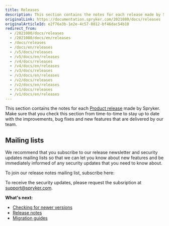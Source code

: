 ```yaml
---
title: Releases
description: This section contains the notes for each release made by Spryker.
originalLink: https://documentation.spryker.com/2021080/docs/releases
originalArticleId: e2f76a3b-1e2e-4c57-8812-bf46dac54b10
redirect_from:
  - /2021080/docs/releases
  - /2021080/docs/en/releases
  - /docs/releases
  - /docs/en/releases
  - /v5/docs/releases
  - /v5/docs/en/releases
  - /v4/docs/releases
  - /v4/docs/en/releases
  - /v3/docs/releases
  - /v3/docs/en/releases
  - /v2/docs/releases
  - /v2/docs/en/releases
  - /v1/docs/releases
  - /v1/docs/en/releases
---
```


This section contains the notes for each [Product release](/docs/scos/user/intro-to-spryker/{{page.version}}/spryker-release-process.html#product-releases) made by Spryker. Make sure that you check this section from time-to-time to stay up to date with the improvements, bug fixes and new features that are delivered by our team.

## Mailing lists
We recommend that you subscribe to our release newsletter and security updates mailing lists so that we can let you know about new features and be immediately informed of any security updates that you need to know about. 

To join our release notes mailing list, subscribe here:

<div class="hubspot-form js-hubspot-form" data-portal-id="2770802" data-form-id="b4d730db-d20e-4bb4-bd80-4cd7c9a2dc21" id="hubspot-1"></div>

To receive the security updates, please request the subsription at [support@spryker.com](support@spryker.com).

**What's next:**

* [Checking for newer versions](/docs/scos/dev/developer-guides/{{page.version}}/installation/composer.html)
* [Release notes](/docs/scos/user/intro-to-spryker/{{page.version}}/releases/release-notes/release-notes.html)
* [Migration guides](/docs/scos/dev/migration-and-integration/{{page.version}}/module-migration-guides/about-migration-guides.html)
